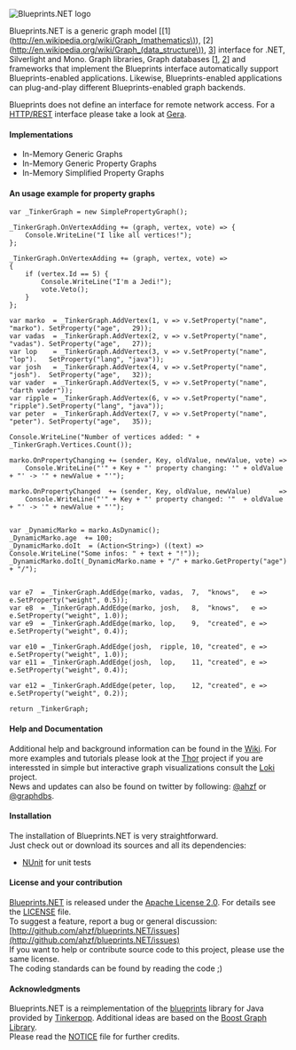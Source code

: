 ![Blueprints.NET logo](/ahzf/blueprints.NET/raw/master/doc/blueprints.NET-logo.png)

Blueprints.NET is a generic graph model [[1](http://en.wikipedia.org/wiki/Graph_(mathematics\)), 
[2](http://en.wikipedia.org/wiki/Graph_(data_structure\)), [3](http://en.wikipedia.org/wiki/Graph_theory)] 
interface for .NET, Silverlight and Mono. Graph libraries, Graph databases 
[[1](http://en.wikipedia.org/wiki/Graph_database), [2](http://www.graph-database.org)] and frameworks 
that implement the Blueprints interface automatically support Blueprints-enabled applications. Likewise, 
Blueprints-enabled applications can plug-and-play different Blueprints-enabled graph backends.

Blueprints does not define an interface for remote network access. For a
[HTTP/REST](http://en.wikipedia.org/wiki/Representational_State_Transfer) interface please take a look
at [Gera](http://github.com/ahzf/Gera).

#### Implementations

* In-Memory Generic Graphs
* In-Memory Generic Property Graphs
* In-Memory Simplified Property Graphs

#### An usage example for property graphs

    var _TinkerGraph = new SimplePropertyGraph();

    _TinkerGraph.OnVertexAdding += (graph, vertex, vote) => {
        Console.WriteLine("I like all vertices!");
    };

    _TinkerGraph.OnVertexAdding += (graph, vertex, vote) =>
    {
        if (vertex.Id == 5) {
            Console.WriteLine("I'm a Jedi!");
            vote.Veto();
        }
    };

    var marko  = _TinkerGraph.AddVertex(1, v => v.SetProperty("name", "marko"). SetProperty("age",   29));
    var vadas  = _TinkerGraph.AddVertex(2, v => v.SetProperty("name", "vadas"). SetProperty("age",   27));
    var lop    = _TinkerGraph.AddVertex(3, v => v.SetProperty("name", "lop").   SetProperty("lang", "java"));
    var josh   = _TinkerGraph.AddVertex(4, v => v.SetProperty("name", "josh").  SetProperty("age",   32));
    var vader  = _TinkerGraph.AddVertex(5, v => v.SetProperty("name", "darth vader"));
    var ripple = _TinkerGraph.AddVertex(6, v => v.SetProperty("name", "ripple").SetProperty("lang", "java"));
    var peter  = _TinkerGraph.AddVertex(7, v => v.SetProperty("name", "peter"). SetProperty("age",   35));

    Console.WriteLine("Number of vertices added: " + _TinkerGraph.Vertices.Count());

    marko.OnPropertyChanging += (sender, Key, oldValue, newValue, vote) =>
        Console.WriteLine("'" + Key + "' property changing: '" + oldValue + "' -> '" + newValue + "'");

    marko.OnPropertyChanged  += (sender, Key, oldValue, newValue)       =>
        Console.WriteLine("'" + Key + "' property changed: '"  + oldValue + "' -> '" + newValue + "'");


    var _DynamicMarko = marko.AsDynamic();
    _DynamicMarko.age  += 100;
    _DynamicMarko.doIt  = (Action<String>) ((text) => Console.WriteLine("Some infos: " + text + "!"));
    _DynamicMarko.doIt(_DynamicMarko.name + "/" + marko.GetProperty("age") + "/");


    var e7  = _TinkerGraph.AddEdge(marko, vadas,  7,  "knows",   e => e.SetProperty("weight", 0.5));
    var e8  = _TinkerGraph.AddEdge(marko, josh,   8,  "knows",   e => e.SetProperty("weight", 1.0));
    var e9  = _TinkerGraph.AddEdge(marko, lop,    9,  "created", e => e.SetProperty("weight", 0.4));

    var e10 = _TinkerGraph.AddEdge(josh,  ripple, 10, "created", e => e.SetProperty("weight", 1.0));
    var e11 = _TinkerGraph.AddEdge(josh,  lop,    11, "created", e => e.SetProperty("weight", 0.4));

    var e12 = _TinkerGraph.AddEdge(peter, lop,    12, "created", e => e.SetProperty("weight", 0.2));

    return _TinkerGraph;


#### Help and Documentation

Additional help and background information can be found in the [Wiki](http://github.com/ahzf/blueprints.NET/wiki).
For more examples and tutorials please look at the [Thor](http://github.com/ahzf/Thor) project if you are interessted
in simple but interactive graph visualizations consult the [Loki](http://github.com/ahzf/Loki) project.    
News and updates can also be found on twitter by following: [@ahzf](http://www.twitter.com/ahzf) or [@graphdbs](http://www.twitter.com/graphdbs).

#### Installation

The installation of Blueprints.NET is very straightforward.    
Just check out or download its sources and all its dependencies:

- [NUnit](http://www.nunit.org/) for unit tests

#### License and your contribution

[Blueprints.NET](http://github.com/ahzf/blueprints.NET) is released under the [Apache License 2.0](http://www.apache.org/licenses/LICENSE-2.0). For details see the [LICENSE](/ahzf/blueprints.NET/blob/master/LICENSE) file.    
To suggest a feature, report a bug or general discussion: [http://github.com/ahzf/blueprints.NET/issues](http://github.com/ahzf/blueprints.NET/issues)    
If you want to help or contribute source code to this project, please use the same license.   
The coding standards can be found by reading the code ;)

#### Acknowledgments

Blueprints.NET is a reimplementation of the [blueprints](http://github.com/tinkerpop/blueprints) library for Java
provided by [Tinkerpop](http://tinkerpop.com). Additional ideas are based on the [Boost Graph Library](http://www.boost.org/doc/libs/1_47_0/libs/graph/doc/index.html).    
Please read the [NOTICE](/ahzf/blueprints.NET/blob/master/NOTICE) file for further credits.
